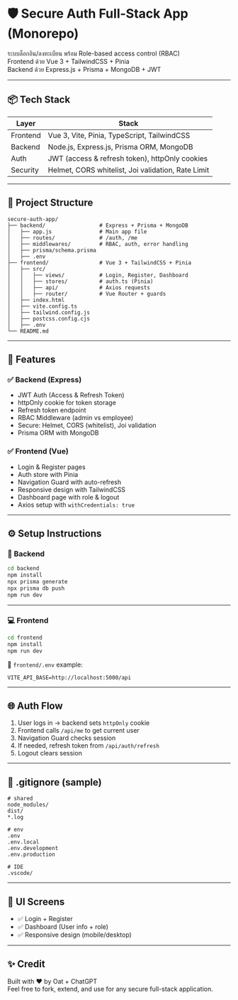 # 🛡️ Secure Auth Full-Stack App (Monorepo)

ระบบล็อกอิน/ลงทะเบียน พร้อม Role-based access control (RBAC)  
Frontend ด้วย Vue 3 + TailwindCSS + Pinia  
Backend ด้วย Express.js + Prisma + MongoDB + JWT

---

## 📦 Tech Stack

| Layer    | Stack                                              |
| -------- | -------------------------------------------------- |
| Frontend | Vue 3, Vite, Pinia, TypeScript, TailwindCSS        |
| Backend  | Node.js, Express.js, Prisma ORM, MongoDB           |
| Auth     | JWT (access & refresh token), httpOnly cookies     |
| Security | Helmet, CORS whitelist, Joi validation, Rate Limit |

---

## 🧱 Project Structure

```
secure-auth-app/
├── backend/                 # Express + Prisma + MongoDB
│   ├── app.js               # Main app file
│   ├── routes/              # /auth, /me
│   ├── middlewares/         # RBAC, auth, error handling
│   ├── prisma/schema.prisma
│   ├── .env
├── frontend/                # Vue 3 + TailwindCSS + Pinia
│   ├── src/
│   │   ├── views/           # Login, Register, Dashboard
│   │   ├── stores/          # auth.ts (Pinia)
│   │   ├── api/             # Axios requests
│   │   ├── router/          # Vue Router + guards
│   ├── index.html
│   ├── vite.config.ts
│   ├── tailwind.config.js
│   ├── postcss.config.cjs
│   ├── .env
└── README.md
```

---

## 🚀 Features

### ✅ Backend (Express)

- JWT Auth (Access & Refresh Token)
- httpOnly cookie for token storage
- Refresh token endpoint
- RBAC Middleware (admin vs employee)
- Secure: Helmet, CORS (whitelist), Joi validation
- Prisma ORM with MongoDB

### ✅ Frontend (Vue)

- Login & Register pages
- Auth store with Pinia
- Navigation Guard with auto-refresh
- Responsive design with TailwindCSS
- Dashboard page with role & logout
- Axios setup with `withCredentials: true`

---

## ⚙️ Setup Instructions

### 🔧 Backend

```bash
cd backend
npm install
npx prisma generate
npx prisma db push
npm run dev
```

---

### 💻 Frontend

```bash
cd frontend
npm install
npm run dev
```

📄 `frontend/.env` example:

```
VITE_API_BASE=http://localhost:5000/api
```

---

## 🌐 Auth Flow

1. User logs in → backend sets `httpOnly` cookie
2. Frontend calls `/api/me` to get current user
3. Navigation Guard checks session
4. If needed, refresh token from `/api/auth/refresh`
5. Logout clears session

---

## 🙈 .gitignore (sample)

```gitignore
# shared
node_modules/
dist/
*.log

# env
.env
.env.local
.env.development
.env.production

# IDE
.vscode/
```

---

## 📸 UI Screens

- ✅ Login + Register
- ✅ Dashboard (User info + role)
- ✅ Responsive design (mobile/desktop)

---

## ✨ Credit

Built with ❤️ by Oat + ChatGPT  
Feel free to fork, extend, and use for any secure full-stack application.
